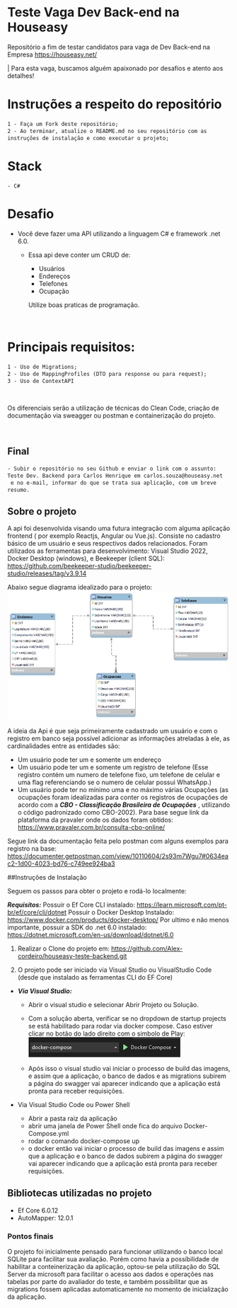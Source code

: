 # Teste Vaga Dev Back-end na Houseasy
Repositório a fim de testar candidatos para vaga de Dev Back-end na Empresa https://houseasy.net/

| Para esta vaga, buscamos alguém apaixonado por desafios e atento aos detalhes!


  # Instruções a respeito do repositório
  
    1 - Faça um Fork deste repositório;
    2 - Ao terminar, atualize o README.md no seu repositório com as instruções de instalação e como executar o projeto;
    
    
  # Stack
    
    - C#
    
  # Desafio
  - Você deve fazer uma API utilizando a linguagem C# e framework .net 6.0.
    - Essa api deve conter um CRUD de:
      - Usuários
      - Endereços
      - Telefones
      - Ocupação
      
      Utilize boas praticas de programação.

 
# Principais requisitos:
    1 - Uso de Migrations;
    2 - Uso de MappingProfiles (DTO para response ou para request);
    3 - Uso de ContextAPI

 

Os diferenciais serão a utilização de técnicas do Clean Code, criação de documentação via sweagger ou postman e containerização do projeto.

                
           
   ## Final
                
    - Subir o repositório no seu Github e enviar o link com o assunto: Teste Dev. Backend para Carlos Henrique em carlos.souza@houseasy.net
     e no e-mail, informar do que se trata sua aplicação, com um breve resumo.
## Sobre o projeto

A api foi desenvolvida visando uma futura integração com alguma aplicação frontend ( por exemplo Reactjs, Angular ou Vue.js). Consiste no cadastro básico de um usuário e seus respectivos dados relacionados. Foram utilizados as ferramentas para desenvolvimento: Visual Studio 2022, Docker Desktop (windows), e Beekeeper (client SQL): <https://github.com/beekeeper-studio/beekeeper-studio/releases/tag/v3.9.14>

Abaixo segue diagrama idealizado para o projeto:
![image](https://github.com/Alex-cordeiro/imagerepo/blob/c529c4091416a953173a5c5f7f8714d445bd289e/houseeasy/diagrama_houseEasy.png)

A ideia da Api é que seja primeiramente cadastrado um usuário e com o registro em banco seja possível adicionar as informações atreladas à ele, as cardinalidades entre as entidades são:

- Um usuário pode ter um e somente um endereço
- Um usuário pode ter um e somente um registro de telefone (Esse registro contém um numero de telefone fixo, um telefone de celular e uma flag referenciando se o numero de celular possui WhatsApp.)
- Um usuário pode ter no mínimo uma e no máximo várias Ocupações (as ocupações foram idealizadas para conter os registros de ocupações de acordo com a  ***CBO - Classificação Brasileira de Ocupações*** , utilizando o código padronizado como CBO-2002). Para base segue link da plataforma da pravaler onde os dados foram obtidos: <https://www.pravaler.com.br/consulta-cbo-online/>

Segue link da documentação feita pelo postman com alguns exemplos para registro na base: https://documenter.getpostman.com/view/10110604/2s93m7Wgu7#0634eac2-1d00-4023-bd76-c749ee924ba3

##Instruções de Instalação

Seguem os passos para obter o projeto e rodá-lo localmente:

***Requisitos:***
Possuir o Ef Core CLI instalado: <https://learn.microsoft.com/pt-br/ef/core/cli/dotnet>
Possuir o Docker Desktop Instalado: https://www.docker.com/products/docker-desktop/
Por ultimo e não menos importante, possuir a SDK do .net 6.0 instalado: https://dotnet.microsoft.com/en-us/download/dotnet/6.0
                
1. Realizar o Clone do projeto em: https://github.com/Alex-cordeiro/houseasy-teste-backend.git 

2. O projeto pode ser iniciado via Visual Studio ou VisualStudio Code (desde que instalado as ferramentas CLI do EF Core)
 + ***Via Visual Studio:***
    + Abrir o visual studio e selecionar Abrir Projeto ou Solução.
    + Com a solução aberta, verificar se no dropdown de startup projects se está habilitado para rodar via docker compose. Caso estiver clicar no botão do lado direito com o simbolo de Play:
	![image](https://github.com/Alex-cordeiro/imagerepo/blob/20b1aedec44e60259887d2de44225bc10b4f677e/houseeasy/start_project_docker.png)
  
	+ Após isso o visual studio vai iniciar o processo de build das imagens, e assim que a aplicação, o banco de dados e as migrations subirem a página do swagger vai aparecer indicando que a aplicação está pronta para receber requisições.


 + Via Visual Studio Code ou Power Shell 
 	+ Abrir a pasta raiz da aplicação
	+ abrir uma janela de Power Shell onde fica do arquivo Docker-Compose.yml
	+ rodar o comando docker-compose up
	+ o docker então vai iniciar o processo de build das imagens e assim que a aplicação e o banco de dados subirem a página do swagger vai aparecer indicando que a aplicação está pronta para receber requisições.
	
## Bibliotecas utilizadas no projeto

 - Ef Core 6.0.12
 - AutoMapper: 12.0.1
 
 ### Pontos finais
 
O projeto foi inicialmente pensado para funcionar utilizando o banco local SQLite para facilitar sua avaliação. Porém como havia a possíbilidade de habilitar a conteinerização da aplicação, optou-se pela utilização do SQL Server da microsoft para facilitar o acesso aos dados e operações nas tabelas por parte do avaliador do teste, e também possibilitar que as migrations fossem aplicadas automaticamente no momento de inicialização da aplicação.
